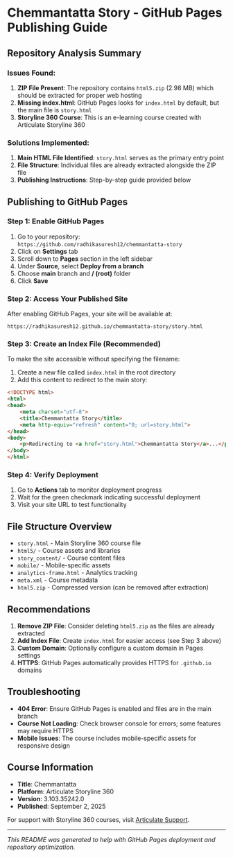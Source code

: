 # Chemmantatta Story - GitHub Pages Publishing Guide

## Repository Analysis Summary

### Issues Found:
1. **ZIP File Present**: The repository contains `html5.zip` (2.98 MB) which should be extracted for proper web hosting
2. **Missing index.html**: GitHub Pages looks for `index.html` by default, but the main file is `story.html`
3. **Storyline 360 Course**: This is an e-learning course created with Articulate Storyline 360

### Solutions Implemented:
1. **Main HTML File Identified**: `story.html` serves as the primary entry point
2. **File Structure**: Individual files are already extracted alongside the ZIP file
3. **Publishing Instructions**: Step-by-step guide provided below

## Publishing to GitHub Pages

### Step 1: Enable GitHub Pages
1. Go to your repository: `https://github.com/radhikasuresh12/chemmantatta-story`
2. Click on **Settings** tab
3. Scroll down to **Pages** section in the left sidebar
4. Under **Source**, select **Deploy from a branch**
5. Choose **main** branch and **/ (root)** folder
6. Click **Save**

### Step 2: Access Your Published Site
After enabling GitHub Pages, your site will be available at:
```
https://radhikasuresh12.github.io/chemmantatta-story/story.html
```

### Step 3: Create an Index File (Recommended)
To make the site accessible without specifying the filename:

1. Create a new file called `index.html` in the root directory
2. Add this content to redirect to the main story:
```html
<!DOCTYPE html>
<html>
<head>
    <meta charset="utf-8">
    <title>Chemmantatta Story</title>
    <meta http-equiv="refresh" content="0; url=story.html">
</head>
<body>
    <p>Redirecting to <a href="story.html">Chemmantatta Story</a>...</p>
</body>
</html>
```

### Step 4: Verify Deployment
1. Go to **Actions** tab to monitor deployment progress
2. Wait for the green checkmark indicating successful deployment
3. Visit your site URL to test functionality

## File Structure Overview

- `story.html` - Main Storyline 360 course file
- `html5/` - Course assets and libraries
- `story_content/` - Course content files
- `mobile/` - Mobile-specific assets
- `analytics-frame.html` - Analytics tracking
- `meta.xml` - Course metadata
- `html5.zip` - Compressed version (can be removed after extraction)

## Recommendations

1. **Remove ZIP File**: Consider deleting `html5.zip` as the files are already extracted
2. **Add Index File**: Create `index.html` for easier access (see Step 3 above)
3. **Custom Domain**: Optionally configure a custom domain in Pages settings
4. **HTTPS**: GitHub Pages automatically provides HTTPS for `.github.io` domains

## Troubleshooting

- **404 Error**: Ensure GitHub Pages is enabled and files are in the main branch
- **Course Not Loading**: Check browser console for errors; some features may require HTTPS
- **Mobile Issues**: The course includes mobile-specific assets for responsive design

## Course Information

- **Title**: Chemmantatta
- **Platform**: Articulate Storyline 360
- **Version**: 3.103.35242.0
- **Published**: September 2, 2025

For support with Storyline 360 courses, visit [Articulate Support](https://articulate.com/support/).

---

*This README was generated to help with GitHub Pages deployment and repository optimization.*
